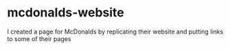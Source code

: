 # mcdonalds-website
I created a page for McDonalds by replicating their website and putting links to some of their pages 
